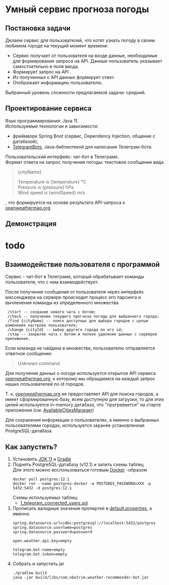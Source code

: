 
# Умный сервис прогноза погоды

## Постановка задачи
Делаем сервис для пользователей, что хотят узнать погоду в своем любимом городе на текущий момент времени:
- Сервис получает от пользователя на входе данные, необходимые для формирования запроса на API. Данные
пользователь указывает самостоятельно в поля ввода.
- Формирует запрос на API .
- Из полученных с API данных формирует ответ.
- Отображает информацию пользователю.

Выбранный уровень сложности предлагаемой задачи: средний.

## Проектирование сервиса
Язык программирования: Java 11.<br/>
Используемые технологии и зависимости:
* фреймворк Spring Boot (сервис, Dependency Injection, общение с датабазой); 
* [TelegramBots](https://github.com/rubenlagus/TelegramBots), Java-библиотекой для написания Телеграм-бота.<br/>

Пользовательский интерфейс: чат-бот в Телеграме.<br/>
Формат ответа на запрос получения погоды: текстовое сообщение вида
> {cityName}
>  
> Temperature is {temperature} °C<br/>
> Pressure is {pressure} hPa <br/>
>  Wind speed is {windSpeed} m/s <br/>

, что формируется на основе результата API-запроса к [openweathermap.org](https://openweathermap.org/)

## Демонстрация
# todo

## Взаимодействие пользователя с программой
Сервис - чат-бот в Телеграме, который обрабатывает команды пользователя, что с ним взаимодействует.

После получения сообщения от пользователя через интерфейс мессенджера на сервере происходит процесс его парсинга
 и вычленения команды из определенного множества
 ```shell script
  /start -- создание нового чата с ботом;
  /check -- получение текущего прогноза погоды для выбранного города;
  /find {cityName} -- поиск доступных для выбора городов с целью изменения настроек пользователя;
  /change {cityId} -- выбор другого города по его id;
  /stop -- закрытие чата с ботом и полное удаление данных с серверов приложения.
```
Если команда не найдена в множестве, пользователю отправляется ответное сообщение:
> Unknown command

Для получения данных о погоде используется открытое API сервиса [openweathermap.org](https://openweathermap.org/),
 к которому мы обращаемся на каждый запрос наших пользователей по id городов.
 
Т. к. [openweathermap.org](https://openweathermap.org/) не предоставляет API для поиска городов, а имеет сформированную 
базу, всем доступную для загрузки, то для этих целей используется in-memory датабаза, что "прогревается" на старте
приложения (см. [AvailableCitiesManager](src/main/java/com/vbutrim/weather/AvailableCitiesManager.java))
 
Для сохранения информации о пользователях, а именно о выбранных пользователями городах, используется
заранее установленная PostgreSQL-датабаза.

## Как запустить?
1. Установить [JDK 11](https://www.oracle.com/java/technologies/javase-jdk11-downloads.html) 
и [Gradle](https://gradle.org/install/)
1. Поднять PostgreSQL-датабазу (v12.1) и залить схемы таблиц<br/>
    Для этого можно воспользоваться готовым [Docker](https://www.docker.com/get-started) -образом
    ```(shell script)
    docker pull postgres:12.1
    docker run --name postgres-docker -e POSTGRES_PASSWORD=XXX -p 5432:5432 -d postgres:12.1
    ```
    Схемы используемых таблиц:
    * [1_telegram_connected_users.sql](src/main/resources/1_telegram_connected_users.sql)
1. Прописать валидные значения пропертей в [default.properties](src/main/resources/default.properties), 
а именно
    ```(shell script)
   spring.datasource.url=jdbc:postgresql://localhost:5432/postgres
   spring.datasource.username=postgres
   spring.datasource.password=password
   
   open.weather.api.key=empty
   
   telegram.bot.name=empty
   telegram.bot.token=empty
    ```
1. Собрать и запустить jar
    ```(shell script)
   ./gradlew build
   java -jar build/libs/com.vbutrim.weather-recommender-bot.jar
    ```